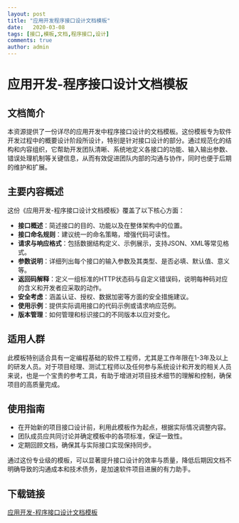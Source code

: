 ```yaml
---
layout: post
title: "应用开发程序接口设计文档模板"
date:   2020-03-08
tags: [接口,模板,文档,程序接口,设计]
comments: true
author: admin
---
```

# 应用开发-程序接口设计文档模板

## 文档简介

本资源提供了一份详尽的应用开发中程序接口设计的文档模板。这份模板专为软件开发过程中的概要设计阶段所设计，特别是针对接口设计的部分。通过规范化的结构和内容组织，它帮助开发团队清晰、系统地定义各接口的功能、输入输出参数、错误处理机制等关键信息，从而有效促进团队内部的沟通与协作，同时也便于后期的维护和扩展。

## 主要内容概述

这份《应用开发-程序接口设计文档模板》覆盖了以下核心方面：
- **接口概述**：简述接口的目的、功能以及在整体架构中的位置。
- **接口命名规则**：建议统一的命名策略，增强代码可读性。
- **请求与响应格式**：包括数据结构定义、示例展示，支持JSON、XML等常见格式。
- **参数说明**：详细列出每个接口的输入参数及其类型、是否必填、默认值、意义等。
- **返回码解释**：定义一组标准的HTTP状态码与自定义错误码，说明每种码对应的含义和开发者应采取的动作。
- **安全考虑**：涵盖认证、授权、数据加密等方面的安全措施建议。
- **使用示例**：提供实际调用接口的代码示例或请求响应范例。
- **版本管理**：如何管理和标识接口的不同版本以应对变化。

## 适用人群

此模板特别适合具有一定编程基础的软件工程师，尤其是工作年限在1-3年及以上的研发人员。对于项目经理、测试工程师以及任何参与系统设计和开发的相关人员来说，也是一个宝贵的参考工具，有助于增进对项目技术细节的理解和控制，确保项目的高质量完成。

## 使用指南

- 在开始新的项目接口设计前，利用此模板作为起点，根据实际情况调整内容。
- 团队成员应共同讨论并确定模板中的各项标准，保证一致性。
- 定期回顾文档，确保其与实际接口实现保持同步。

通过这份专业级的模板，可以显著提升接口设计的效率与质量，降低后期因文档不明确导致的沟通成本和技术债务，是加速软件项目进展的有力助手。

## 下载链接

[应用开发-程序接口设计文档模板](https://pan.quark.cn/s/f08ac7bbd23d)